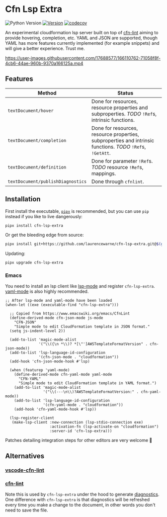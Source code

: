 # Cfn Lsp Extra

![Python Version](https://img.shields.io/pypi/pyversions/cfn-lsp-extra) [![Version](https://img.shields.io/github/v/tag/laurencewarne/cfn-lsp-extra?label=release)](CHANGELOG.md) [![codecov](https://codecov.io/gh/LaurenceWarne/cfn-lsp-extra/branch/master/graph/badge.svg?token=48ixiDIBpq)](https://codecov.io/gh/LaurenceWarne/cfn-lsp-extra)

An experimental cloudformation lsp server built on top of [cfn-lint](https://github.com/aws-cloudformation/cfn-lint) aiming to provide hovering, completion, etc.  YAML and JSON are supported, though YAML has more features currently implemented (for example snippets) and will give a better experience.  Trust me.

https://user-images.githubusercontent.com/17688577/166110762-71058f8f-4cb6-44ae-960b-9370a166125a.mp4

## Features

| Method                            | Status                                                                                                    |
|-----------------------------------|-----------------------------------------------------------------------------------------------------------|
| `textDocument/hover`              | Done for resources, resource properties and subproperties. *TODO* `!Ref`s, intrinsic functions.           |
| `textDocument/completion`         | Done for resources, resource properties, subproperties and intrinsic functions. *TODO* `!Ref`s, `!GetAtt`. |
| `textDocument/definition`         | Done for parameter `!Ref`s.  *TODO* resource `!Ref`s, mappings.                                            |
| `textDocument/publishDiagnostics` | Done through `cfnlint`.                                                                                   |

## Installation

First install the executable, [`pipx`](https://pypa.github.io/pipx/) is recommended, but you can use `pip` instead if you like to live dangerously:

```bash
pipx install cfn-lsp-extra
```

Or get the bleeding edge from source:

```bash
pipx install git+https://github.com/laurencewarne/cfn-lsp-extra.git@$(git ls-remote git@github.com:laurencewarne/cfn-lsp-extra.git | head -1 | cut -f1)
```

Updating:

```bash
pipx upgrade cfn-lsp-extra
```

### Emacs

You need to install an lsp client like [lsp-mode](https://github.com/emacs-lsp/lsp-mode) and register `cfn-lsp-extra`.  [yaml-mode](https://github.com/yoshiki/yaml-mode) is also highly recommended.

```elisp
;; After lsp-mode and yaml-mode have been loaded
(when-let ((exe (executable-find "cfn-lsp-extra")))

  ;; Copied from https://www.emacswiki.org/emacs/CfnLint
  (define-derived-mode cfn-json-mode js-mode
    "CFN-JSON"
    "Simple mode to edit CloudFormation template in JSON format."
  (setq js-indent-level 2))

  (add-to-list 'magic-mode-alist
               '("\\({\n *\\)? *[\"']AWSTemplateFormatVersion" . cfn-json-mode))
  (add-to-list 'lsp-language-id-configuration
               '(cfn-json-mode . "cloudformation"))
  (add-hook 'cfn-json-mode-hook #'lsp)
  
  (when (featurep 'yaml-mode)
    (define-derived-mode cfn-yaml-mode yaml-mode
      "CFN-YAML"
      "Simple mode to edit CloudFormation template in YAML format.")
    (add-to-list 'magic-mode-alist
                 '("\\(---\n\\)?AWSTemplateFormatVersion:" . cfn-yaml-mode))
    (add-to-list 'lsp-language-id-configuration
                 '(cfn-yaml-mode . "cloudformation"))
    (add-hook 'cfn-yaml-mode-hook #'lsp))
  
  (lsp-register-client
   (make-lsp-client :new-connection (lsp-stdio-connection exe)
                    :activation-fn (lsp-activate-on "cloudformation")
                    :server-id 'cfn-lsp-extra)))
```

Patches detailing integration steps for other editors are very welcome 🙏

## Alternatives

### [vscode-cfn-lint](https://github.com/aws-cloudformation/cfn-lint-visual-studio-code)

### [cfn-lint](https://github.com/aws-cloudformation/cfn-lint)

Note this is used by `cfn-lsp-extra` under the hood to generate [diagnostics](https://microsoft.github.io/language-server-protocol/specifications/lsp/3.17/specification/#diagnostic).  One difference with `cfn-lsp-extra` is that diagnostics will be refreshed every time you make a change to the document, in other words you don't need to save the file.
